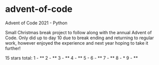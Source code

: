 # advent-of-code
Advent of Code 2021 - Python

Small Christmas break project to follow along with the annual Advent of Code. 
Only did up to day 10 due to break ending and returning to regular work, however enjoyed the experience and next year hoping to take it further!

15 stars total:
1 - **
2 - **
3 - **
4 - **
5 - 
6 - **
7 - **
8 - *
9 - **
